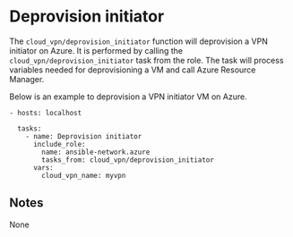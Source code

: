 # Deprovision initiator
The `cloud_vpn/deprovision_initiator` function will deprovision a VPN initiator
on Azure.
It is performed by calling the `cloud_vpn/deprovision_initiator` task from the role.
The task will process variables needed for deprovisioning a VM and call Azure Resource Manager.

Below is an example to deprovision a VPN initiator VM on Azure.

```
- hosts: localhost

  tasks:
    - name: Deprovision initiator
      include_role:
        name: ansible-network.azure
        tasks_from: cloud_vpn/deprovision_initiator
      vars:
        cloud_vpn_name: myvpn
```

## Notes
None
